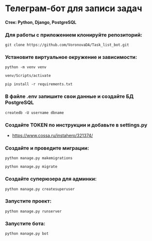 # Телеграм-бот для записи задач
#### Стек: Python, Django, PostgreSQL

### Для работы с приложением клонируйте репозиторий:
```
git clone https://github.com/VoronovaDA/Task_list_bot.git
```
### Установите виртуальное окружение и зависимости:
```
python -m venv venv
```
```
venv/Scripts/activate
```
```
pip install -r requirements.txt
```
### В файле .env запишите свои данные и создайте БД PostgreSQL 
```
createdb -U username dbname
```
### Создайте TOKEN по инструкции и добавьте в settings.py
- https://www.cossa.ru/instahero/321374/
### Создайте и проведите миграции:
```
python manage.py makemigrations
```
```
python manage.py migrate
```
### Создайте суперюзера для админки:
```
python manage.py createsuperuser
```
### Запустите проект:
```
python manage.py runserver
```
### Запустите бота:
```
python manage.py bot
```

